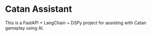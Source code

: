 # Catan Assistant

This is a FastAPI + LangChain + DSPy project for assisting with Catan gameplay using AI.
